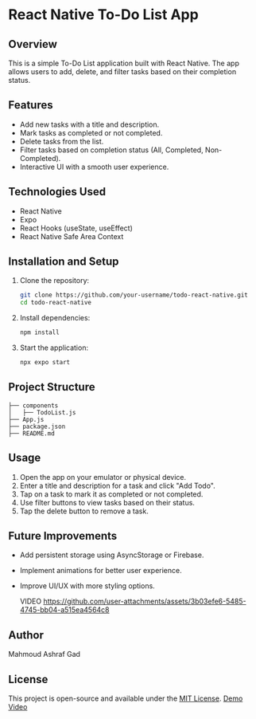 # React Native To-Do List App

## Overview
This is a simple To-Do List application built with React Native. The app allows users to add, delete, and filter tasks based on their completion status.

## Features
- Add new tasks with a title and description.
- Mark tasks as completed or not completed.
- Delete tasks from the list.
- Filter tasks based on completion status (All, Completed, Non-Completed).
- Interactive UI with a smooth user experience.

## Technologies Used
- React Native
- Expo
- React Hooks (useState, useEffect)
- React Native Safe Area Context

## Installation and Setup
1. Clone the repository:
   ```sh
   git clone https://github.com/your-username/todo-react-native.git
   cd todo-react-native
   ```
2. Install dependencies:
   ```sh
   npm install
   ```
3. Start the application:
   ```sh
   npx expo start
   ```

## Project Structure
```
├── components
│   ├── TodoList.js
├── App.js
├── package.json
├── README.md
```

## Usage
1. Open the app on your emulator or physical device.
2. Enter a title and description for a task and click "Add Todo".
3. Tap on a task to mark it as completed or not completed.
4. Use filter buttons to view tasks based on their status.
5. Tap the delete button to remove a task.

## Future Improvements
- Add persistent storage using AsyncStorage or Firebase.
- Implement animations for better user experience.
- Improve UI/UX with more styling options.

  VIDEO 
https://github.com/user-attachments/assets/3b03efe6-5485-4745-bb04-a515ea4564c8

## Author
Mahmoud Ashraf Gad

## License
This project is open-source and available under the [MIT License](LICENSE).
[Demo Video](./path-to-video.mp4)
